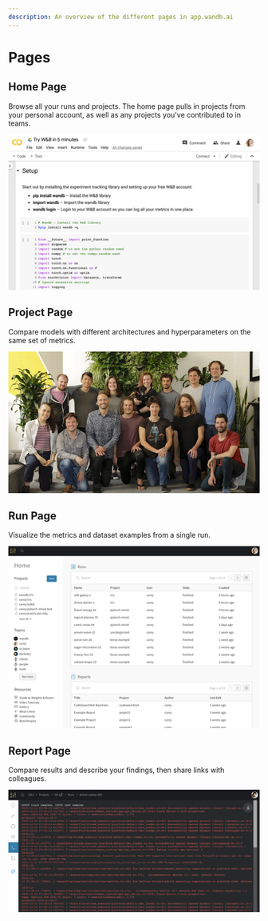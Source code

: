 ```yaml
---
description: An overview of the different pages in app.wandb.ai
---
```


# Pages

## Home Page

Browse all your runs and projects. The home page pulls in projects from your personal account, as well as any projects you've contributed to in teams. 

![](../../.gitbook/assets/image%20%2819%29.png)

## Project Page

Compare models with different architectures and hyperparameters on the same set of metrics.

![](../../.gitbook/assets/image%20%2814%29.png)

## Run Page

Visualize the metrics and dataset examples from a single run.

![](../../.gitbook/assets/image%20%2810%29.png)

## Report Page

Compare results and describe your findings, then share links with colleagues.

![](../../.gitbook/assets/image%20%2815%29.png)


